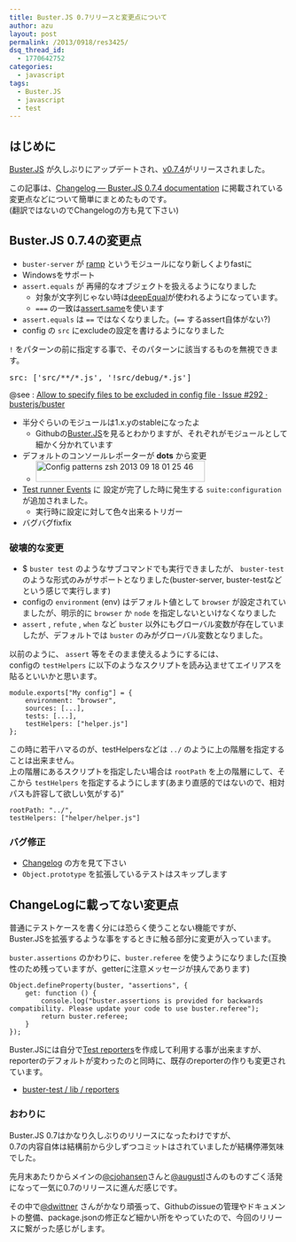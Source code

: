 ```yaml
---
title: Buster.JS 0.7リリースと変更点について
author: azu
layout: post
permalink: /2013/0918/res3425/
dsq_thread_id:
  - 1770642752
categories:
  - javascript
tags:
  - Buster.JS
  - javascript
  - test
---
```

## はじめに

[Buster.JS][1] が久しぶりにアップデートされ、[v0.7.4][2]がリリースされました。

この記事は、[Changelog — Buster.JS 0.7.4 documentation][3] に掲載されている変更点などについて簡単にまとめたものです。  
(翻訳ではないのでChangelogの方も見て下さい)

## Buster.JS 0.7.4の変更点

*   `buster-server` が [ramp][4] というモジュールになり新しくよりfastに
*   Windowsをサポート
*   `assert.equals` が 再帰的なオブジェクトを扱えるようになりました 
    *   対象が文字列じゃない時は[deepEqual][5]が使われるようになっています。
    *   `===` の一致は[assert.same][6]を使います
*   `assert.equals` は `==` ではなくなりました。(`==` するassert自体がない?)
*   config の `src` にexcludeの設定を書けるようになりました

`!` をパターンの前に指定する事で、そのパターンに該当するものを無視できます。

<pre>src: ['src/**/*.js', '!src/debug/*.js']</pre>

@see : [Allow to specify files to be excluded in config file · Issue #292 · busterjs/buster][7]

*   半分ぐらいのモジュールは1.x.yのstableになったよ 
    *   Githubの[Buster.JS][8]を見るとわかりますが、それぞれがモジュールとして細かく分かれています
*   デフォルトのコンソールレポーターが **dots** から変更 
    *   <img src="http://wordpress.local/wp-content/uploads/2013/09/config-patterns-zsh-2013-09-18-01-25-46.jpg" alt="Config patterns  zsh 2013 09 18 01 25 46" title="config-patterns (zsh) 2013-09-18 01-25-46.jpg" border="0" width="305" height="38" />
*   [Test runner Events][9] に 設定が完了した時に発生する `suite:configuration` が追加されました。 
    *   実行時に設定に対して色々出来るトリガー
*   バグバグfixfix

### 破壊的な変更

*   $ `buster test` のようなサブコマンドでも実行できましたが、 `buster-test` のような形式のみがサポートとなりました(buster-server, buster-testなどという感じで実行します)
*   configの `environment` (env) はデフォルト値として `browser` が設定されていましたが、明示的に `browser` か `node` を指定しないといけなくなりました
*   `assert` , `refute` , `when` など `buster` 以外にもグローバル変数が存在していましたが、デフォルトでは `buster` のみがグローバル変数となりました。

以前のように、 `assert` 等をそのまま使えるようにするには、  
configの `testHelpers` に以下のようなスクリプトを読み込ませてエイリアスを貼るといいかと思います。

    module.exports["My config"] = {
        environment: "browser",
        sources: [...],
        tests: [...],
        testHelpers: ["helper.js"]
    };
    



この時に若干ハマるのが、testHelpersなどは `../` のように上の階層を指定することは出来ません。  
上の階層にあるスクリプトを指定したい場合は `rootPath` を上の階層にして、そこから `testHelpers` を指定するようにします(あまり直感的ではないので、相対パスも許容して欲しい気がする)&#8220;

    rootPath: "../",
    testHelpers: ["helper/helper.js"]
    

### バグ修正

*   [Changelog][10] の方を見て下さい
*   `Object.prototype` を拡張しているテストはスキップします

## ChangeLogに載ってない変更点

普通にテストケースを書く分には恐らく使うことない機能ですが、  
Buster.JSを拡張するような事をするときに触る部分に変更が入っています。

`buster.assertions` のかわりに、`buster.referee` を使うようになりました(互換性のため残っていますが、getterに注意メッセージが挟んであります)

    Object.defineProperty(buster, "assertions", {
        get: function () {
            console.log("buster.assertions is provided for backwards compatibility. Please update your code to use buster.referee");
            return buster.referee;
        }
    });
    

Buster.JSには自分で[Test reporters][11]を作成して利用する事が出来ますが、reporterのデフォルトが変わったのと同時に、既存のreporterの作りも変更されています。

*   [buster-test / lib / reporters][12]

### おわりに

Buster.JS 0.7はかなり久しぶりのリリースになったわけですが、  
0.7の内容自体は結構前から少しずつコミットはされていましたが結構停滞気味でした。

先月末あたりからメインの[@cjohansen][13]さんと[@augustl][14]さんのものすごく活発になって一気に0.7のリリースに進んだ感じです。

その中で[@dwittner][15] さんがかなり頑張って、Githubのissueの管理やドキュメントの整備、package.jsonの修正など細かい所をやっていたので、今回のリリースに繋がった感じがします。

 [1]: busterjs.org
 [2]: http://docs.busterjs.org/en/latest/changelog/#v0-7-4 "v0.7.4"
 [3]: http://docs.busterjs.org/en/latest/changelog/#v0-7-4 "Changelog — Buster.JS 0.7.4 documentation"
 [4]: https://github.com/busterjs/ramp "ramp"
 [5]: https://github.com/busterjs/referee/blob/45c14ec50ce6a3fb50f2f7945dd89e340ffaf293/lib/referee.js#L239 "deepEqual"
 [6]: http://docs.busterjs.org/en/latest/modules/buster-assertions/?highlight=same#same "assert.same"
 [7]: https://github.com/busterjs/buster/issues/292#issuecomment-24357306 "Allow to specify files to be excluded in config file · Issue #292 · busterjs/buster"
 [8]: https://github.com/busterjs "Buster.JS"
 [9]: http://docs.busterjs.org/en/latest/modules/buster-test/runner/ "Test runner"
 [10]: http://docs.busterjs.org/en/latest/changelog/#v0-7-4 "Changelog"
 [11]: http://docs.busterjs.org/en/latest/modules/buster-test/reporters/#buster-test-reporters "Test reporters"
 [12]: https://github.com/busterjs/buster-test/tree/master/lib/reporters "buster-test / lib / reporters"
 [13]: https://github.com/cjohansen "cjohansen"
 [14]: https://github.com/augustl "augustl"
 [15]: https://github.com/dwittner "dwittner"